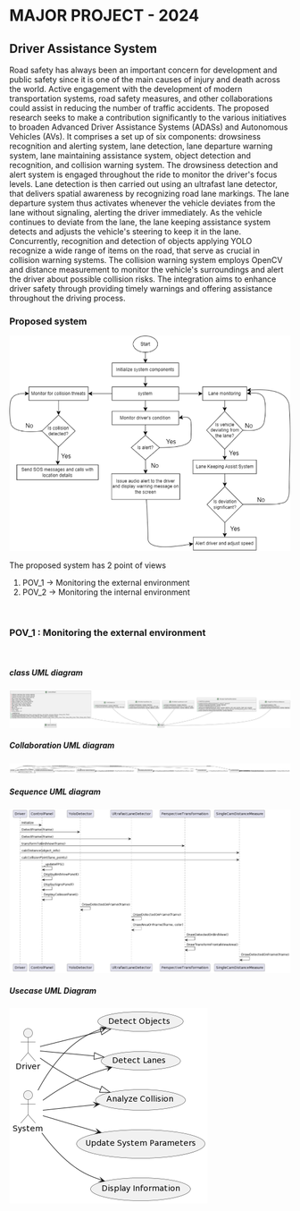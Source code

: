# MAJOR PROJECT - 2024

<h2>Driver Assistance System</h2>

Road safety has always been an important concern for development and public safety since it is one of the main causes of injury and death across the world.
Active engagement with the development of modern transportation systems, road safety measures, and other collaborations could assist in reducing the number of traffic accidents.
The proposed research seeks to make a contribution significantly to the various initiatives to broaden Advanced Driver Assistance Systems (ADASs) and Autonomous Vehicles (AVs).
It comprises a set up of six components: drowsiness recognition and alerting system, lane detection, lane departure warning system, lane maintaining assistance system,
object detection and recognition, and collision warning system. The drowsiness detection and alert system is engaged throughout the ride to monitor the driver's focus levels.
Lane detection is then carried out using an ultrafast lane detector, that delivers spatial awareness by recognizing road lane markings.
The lane departure system thus activates whenever the vehicle deviates from the lane without signaling, alerting the driver immediately.
As the vehicle continues to deviate from the lane, the lane keeping assistance system detects and adjusts the vehicle's steering to keep it in the lane.
Concurrently, recognition and detection of objects applying YOLO recognize a wide range of items on the road, that serve as crucial in collision warning systems.
The collision warning system employs OpenCV and distance measurement to monitor the vehicle's surroundings and alert the driver about possible collision risks.
The integration aims to enhance driver safety through providing timely warnings and offering assistance throughout the driving process.

<h3>Proposed system</h3>

<img src="https://github.com/hemanth1403/Driver-Assistance-System/blob/main/Architecture%20and%20Flow%20charts/Proposed_system.png">

<br>

The proposed system has 2 point of views

1. POV_1 -> Monitoring the external environment
2. POV_2 -> Monitoring the internal environment
<br>
<h3>POV_1 : Monitoring the external environment </h3>
<br>
<h5>class UML diagram</h5>
   <img src="https://github.com/hemanth1403/Driver-Assistance-System/blob/main/UML%20Diagrams/POV_1/Class_UML.png">
   <br>
<h5>Collaboration UML diagram</h5>
   <img src="https://github.com/hemanth1403/Driver-Assistance-System/blob/main/UML%20Diagrams/POV_1/Collaboration_UML.png">
   <br>
<h5>Sequence UML diagram</h5>
   <img src="https://github.com/hemanth1403/Driver-Assistance-System/blob/main/UML%20Diagrams/POV_1/Sequence_UML.png">
   <br>
<h5>Usecase UML Diagram</h5>
   <img src="https://github.com/hemanth1403/Driver-Assistance-System/blob/main/UML%20Diagrams/POV_1/UseCase_UML.png">
